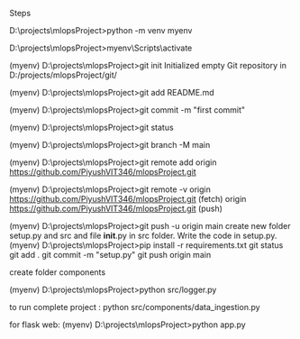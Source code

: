 Steps

D:\projects\mlopsProject>python -m venv myenv

D:\projects\mlopsProject>myenv\Scripts\activate

(myenv) D:\projects\mlopsProject>git init
Initialized empty Git repository in D:/projects/mlopsProject/git/

(myenv) D:\projects\mlopsProject>git add README.md

(myenv) D:\projects\mlopsProject>git commit -m "first commit"

(myenv) D:\projects\mlopsProject>git status

(myenv) D:\projects\mlopsProject>git branch -M main

(myenv) D:\projects\mlopsProject>git remote add origin https://github.com/PiyushVIT346/mlopsProject.git

(myenv) D:\projects\mlopsProject>git remote -v
origin  https://github.com/PiyushVIT346/mlopsProject.git (fetch)
origin  https://github.com/PiyushVIT346/mlopsProject.git (push)

(myenv) D:\projects\mlopsProject>git push -u origin main
create new folder setup.py and src and file __init__.py in src folder. Write the code in setup.py. 
(myenv) D:\projects\mlopsProject>pip install -r requirements.txt
git status
git add .
git commit -m "setup.py"
git push origin main

create folder components


(myenv) D:\projects\mlopsProject>python src/logger.py

to run complete project : python src/components/data_ingestion.py

for flask web: (myenv) D:\projects\mlopsProject>python app.py
